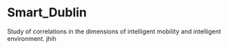 # Smart_Dublin
Study of correlations in the dimensions of intelligent mobility and intelligent environment.
jhih
